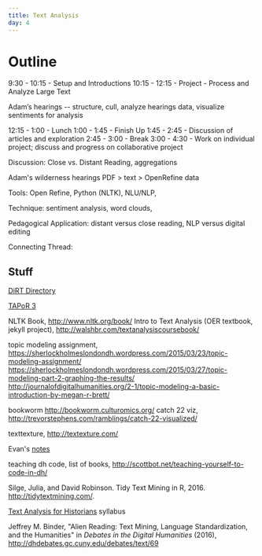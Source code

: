 ```yaml
---
title: Text Analysis
day: 4
---
```


# Outline

9:30 - 10:15 - Setup and Introductions
10:15 - 12:15 - Project - Process and Analyze Large Text

Adam’s hearings -- structure, cull, analyze hearings data, visualize sentiments for analysis

12:15 - 1:00 - Lunch
1:00 - 1:45 - Finish Up 
1:45 - 2:45 - Discussion of articles and exploration 
2:45 - 3:00 - Break
3:00 - 4:30 - Work on individual project; discuss and progress on collaborative project

Discussion: Close vs. Distant Reading, aggregations

Adam's wilderness hearings PDF > text > OpenRefine data 

Tools: Open Refine, Python (NLTK), NLU/NLP, 

Technique: sentiment analysis, word clouds, 

Pedagogical Application: 
distant versus close reading, NLP versus digital editing

Connecting Thread:

## Stuff

[DiRT Directory](http://dirtdirectory.org/)

[TAPoR 3](http://tapor.ca/home)

NLTK Book, http://www.nltk.org/book/
Intro to Text Analysis (OER textbook, jekyll project), http://walshbr.com/textanalysiscoursebook/

topic modeling assignment, https://sherlockholmeslondondh.wordpress.com/2015/03/23/topic-modeling-assignment/
https://sherlockholmeslondondh.wordpress.com/2015/03/27/topic-modeling-part-2-graphing-the-results/
http://journalofdigitalhumanities.org/2-1/topic-modeling-a-basic-introduction-by-megan-r-brett/ 

bookworm http://bookworm.culturomics.org/ 
catch 22 viz, http://trevorstephens.com/ramblings/catch-22-visualized/

texttexture, http://textexture.com/

Evan's [notes](https://evanwill.github.io/_drafts/notes/text-analysis.html)

teaching dh code, list of books, http://scottbot.net/teaching-yourself-to-code-in-dh/ 

Silge, Julia, and David Robinson. Tidy Text Mining in R, 2016. http://tidytextmining.com/.

[Text Analysis for Historians](http://lincolnmullen.com/courses/text-analysis.2016/) syllabus

Jeffrey M. Binder, "Alien Reading: Text Mining, Language Standardization, and the Humanities" in *Debates in the Digital Humanities* (2016),
http://dhdebates.gc.cuny.edu/debates/text/69
